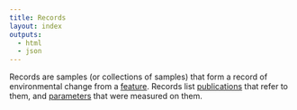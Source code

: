 ```yaml
---
title: Records
layout: index
outputs:
  - html
  - json
---
```


Records are samples (or collections of samples) that form a record of environmental change from a [feature](/feature). Records list [publications](/publication) that refer to them, and [parameters](/parameter) that were measured on them.